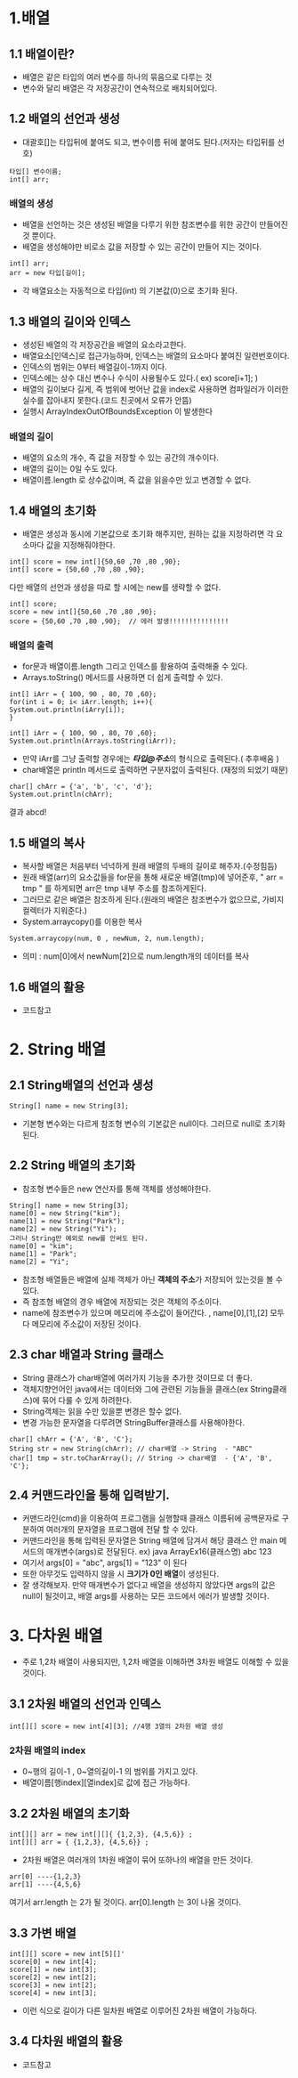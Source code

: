 # 1.배열
## 1.1 배열이란?
+ 배열은 같은 타입의 여러 변수를 하나의 묶음으로 다루는 것
+ 변수와 달리 배열은 각 저장공간이 연속적으로 배치되어있다.

## 1.2 배열의 선언과 생성
+ 대괄호[]는 타입뒤에 붙여도 되고, 변수이름 뒤에 붙여도 된다.(저자는 타입뒤를 선호)
```
타입[] 변수이름;
int[] arr;
```
### 배열의 생성
+ 배열을 선언하는 것은 생성된 배열을 다루기 위한 참조변수를 위한 공간이 만들어진것 뿐이다. 
+ 배열을 생성해야만 비로소 값을 저장할 수 있는 공간이 만들어 지는 것이다.
```
int[] arr;
arr = new 타입[길이];
```
+ 각 배열요소는 자동적으로 타입(int) 의 기본값(0)으로 초기화 된다.

## 1.3 배열의 길이와 인덱스
+ 생성된 배열의 각 저장공간을 배열의 요소라고한다.
+ 배열요소[인덱스]로 접근가능하며, 인덱스는 배열의 요소마다 붙여진 일련번호이다.
+ 인덱스의 범위는 0부터 배열길이-1까지 이다.
+ 인덱스에는 상수 대신 변수나 수식이 사용될수도 있다.( ex) score[i+1]; )
+ 배열의 길이보다 길게, 즉 범위에 벗어난 값을 index로 사용하면 컴파일러가 이러한 실수를 잡아내지 못한다.(코드 친곳에서 오류가 안뜸)
+ 실행시 ArrayIndexOutOfBoundsException 이 발생한다

### 배열의 길이
+ 배열의 요소의 개수, 즉 값을 저장할 수 있는 공간의 개수이다.
+ 배열의 길이는 0일 수도 있다.
+ 배열이름.length 로 상수값이며, 즉 값을 읽을수만 있고 변경할 수 없다.

## 1.4 배열의 초기화
+ 배열은 생성과 동시에 기본값으로 초기화 해주지만, 원하는 값을 지정하려면 각 요소마다 값을 지정해줘야한다.
```
int[] score = new int[]{50,60 ,70 ,80 ,90};
int[] score = {50,60 ,70 ,80 ,90};
```
다만 배열의 선언과 생성을 따로 할 시에는 new를 생략할 수 없다.
```
int[] score;
score = new int[]{50,60 ,70 ,80 ,90};
score = {50,60 ,70 ,80 ,90};  // 에러 발생!!!!!!!!!!!!!!!
```
### 배열의 출력
+ for문과 배열이름.length 그리고 인덱스를 활용하여 출력해줄 수 있다.
+ Arrays.toString() 메서드를 사용하면 더 쉽게 출력할 수 있다.
```
int[] iArr = { 100, 90 , 80, 70 ,60};
for(int i = 0; i< iArr.length; i++){
System.out.println(iArry[i]);
}
```
```
int[] iArr = { 100, 90 , 80, 70 ,60};
System.out.println(Arrays.toString(iArr));
```
+ 만약 iArr를 그냥 출력할 경우에는 ***타입@주소***의 형식으로 출력된다.( 추후배움 )
+ char배열은 println 메서드로 출력하면 구분자없이 출력된다. (재정의 되었기 때문)
```
char[] chArr = {'a', 'b', 'c', 'd'};
System.out.println(chArr);
```
결과 abcd!

## 1.5 배열의 복사
+ 복사할 배열은 처음부터 넉넉하게 원래 배열의 두배의 길이로 해주자.(수정힘듬)
+ 원래 배열(arr)의 요소값들을 for문을 통해 새로운 배열(tmp)에 넣어준후, " arr = tmp " 를 하게되면 arr은 tmp 내부 주소를 참조하게된다.
+ 그러므로 같은 배열은 참조하게 된다.(원래의 배열은 참조변수가 없으므로, 가비지컬렉터가 지워준다.)
+ System.arraycopy()를 이용한 복사
```
System.arraycopy(num, 0 , newNum, 2, num.length);
```
+ 의미 : num[0]에서 newNum[2]으로 num.length개의 데이터를 복사

## 1.6 배열의 활용
+ 코드참고

# 2. String 배열
## 2.1 String배열의 선언과 생성
```
String[] name = new String[3];
```
+ 기본형 변수와는 다르게 참조형 변수의 기본값은 null이다. 그러므로 null로 초기화 된다.

## 2.2 String 배열의 초기화
+ 참조형 변수들은 new 연산자를 통해 객체를 생성해야한다.
```
String[] name = new String[3];
name[0] = new String("kim");
name[1] = new String("Park");
name[2] = new String("Yi");
그러나 String만 예외로 new를 안써도 된다.
name[0] = "kim";
name[1] = "Park";
name[2] = "Yi";
```
+ 참조형 배열들은 배열에 실제 객체가 아닌 **객체의 주소**가 저장되어 있는것을 볼 수있다.
+ 즉 참조형 배열의 경우 배열에 저장되는 것은 객체의 주소이다.
+ name에 참조변수가 있으며 메모리에 주소값이 들어간다. , name[0],[1],[2] 모두다 메모리에 주소값이 저장된 것이다.

## 2.3 char 배열과 String 클래스
+ String 클래스가 char배열에 여러가지 기능을 추가한 것이므로 더 좋다.
+ 객체지향언어인 java에서는 데이터와 그에 관련된 기능들을 클래스(ex String클래스)에 묶어 다룰 수 있게 하려한다.
+ String객체는 읽을 수만 있을뿐 변경은 할수 없다.
+ 변경 가능한 문자열을 다루려면 StringBuffer클래스를 사용해야한다.
```
char[] chArr = {'A', 'B', 'C'};
String str = new String(chArr); // char배열 -> String  - "ABC"
char[] tmp = str.toCharArray(); // String -> char배열  - {'A', 'B', 'C'};
```

## 2.4 커맨드라인을 통해 입력받기.
+ 커맨드라인(cmd)을 이용하여 프로그램을 실행할때 클래스 이름뒤에 공백문자로 구분하여 여러개의 문자열을 프로그램에 전달 할 수 있다.
+ 커맨드라인을 통해 입력된 문자열은 String 배열에 담겨서 해당 클래스 안 main 메서드의 매개변수(args)로 전달된다.
ex) java ArrayEx16(클래스명) abc 123
+ 여기서 args[0] = "abc", args[1] = "123" 이 된다
+ 또한 아무것도 입력하지 않을 시 **크기가 0인 배열**이 생성된다.
+ 잘 생각해보자. 만약 매개변수가 없다고 배열을 생성하지 않았다면 args의 값은 null이 될것이고, 배열 args를 사용하는 모든 코드에서 에러가 발생할 것이다.

# 3. 다차원 배열
+ 주로 1,2차 배열이 사용되지만, 1,2차 배열을 이해하면 3차원 배열도 이해할 수 있을 것이다.
## 3.1 2차원 배열의 선언과 인덱스
```
int[][] score = new int[4][3]; //4행 3열의 2차원 배열 생성
```
### 2차원 배열의 index
+ 0~행의 길이-1 , 0~열의길이-1 의 범위를 가지고 있다.
+ 배열이름[행index][열index]로 값에 접근 가능하다.

## 3.2 2차원 배열의 초기화
```
int[][] arr = new int[][]{ {1,2,3}, {4,5,6}} ;
int[][] arr = { {1,2,3}, {4,5,6}} ;
```
+ 2차원 배열은 여러개의 1차원 배열이 묶어 또하나의 배열을 만든 것이다.
```
arr[0] ----{1,2,3}
arr[1] ----{4,5,6}
```
여기서 arr.length 는 2가 될 것이다. arr[0].length 는 3이 나올 것이다.

## 3.3 가변 배열
```
int[][] score = new int[5][]'
score[0] = new int[4];
score[1] = new int[3];
score[2] = new int[2];
score[3] = new int[2];
score[4] = new int[3];
```
+ 이런 식으로 길이가 다른 일차원 배열로 이루어진 2차원 배열이 가능하다.

## 3.4 다차원 배열의 활용
+ 코드참고
